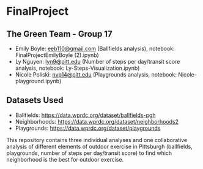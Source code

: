 # FinalProject
## The Green Team - Group 17
 - Emily Boyle: eeb110@gmail.com (Ballfields analysis), notebook: FinalProjectEmilyBoyle (2).ipynb)
 - Ly Nguyen: lyn9@pitt.edu (Number of steps per day/transit score analysis, notebook: Ly-Steps-Visualization.ipynb)
 - Nicole Poliski: nvp14@pitt.edu (Playgrounds analysis, notebook: Nicole-playground.ipynb)
## Datasets Used
 - Ballfields: https://data.wprdc.org/dataset/ballfields-pgh
 - Neighborhoods: https://data.wprdc.org/dataset/neighborhoods2
 - Playgrounds: https://data.wprdc.org/dataset/playgrounds


This repository contains three individual analyses and one collaborative analysis of different elements of outdoor exercise in Pittsburgh (ballfields, playgrounds, number of steps per day/transit score) to find which neighborhood is the best for outdoor exercise.
